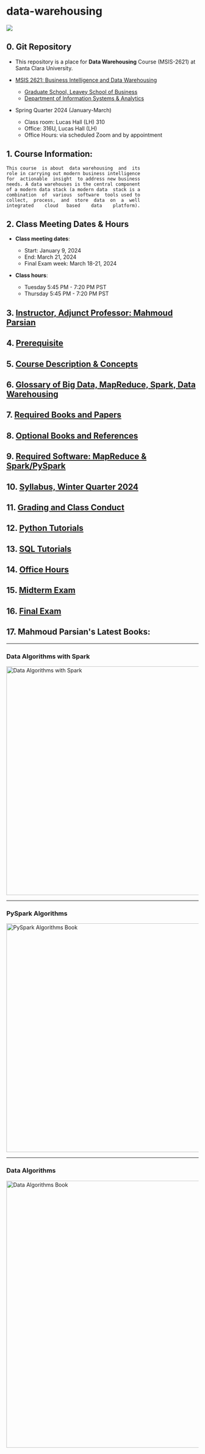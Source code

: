 # data-warehousing


![](./images/data_warehouse_image.png)


## 0. Git Repository


* This repository is a place for **Data Warehousing** 
  Course (MSIS-2621) at Santa Clara University.
  
  
* [MSIS 2621: Business Intelligence and Data Warehousing](https://www.scu.edu/business/graduate-degrees/ms-programs/ms-information-systems/curriculum/)
	* [Graduate School, Leavey School of Business](https://www.scu.edu/business/)
	* [Department of Information Systems & Analytics](https://www.scu.edu/business/isa/)


* Spring Quarter 2024 (January-March)
	* Class room: Lucas Hall (LH) 310
	* Office: 316U, Lucas Hall (LH)
	* Office Hours: via scheduled Zoom and by appointment


## 1. Course Information: 
	
	This course  is about  data warehousing  and  its 
	role in carrying out modern business intelligence 
	for  actionable  insight  to address new business 
	needs. A data warehouses is the central component 
	of a modern data stack (a modern data  stack is a 
	combination  of  various  software  tools used to 
	collect,  process,  and  store  data  on  a  well 
	integrated    cloud   based    data    platform). 

## 2. Class Meeting Dates & Hours

* **Class meeting dates**: 
	* Start: January 9, 2024
	* End: March 21, 2024
	* Final Exam week: March 18-21, 2024

* **Class hours**:  
	* Tuesday 5:45 PM - 7:20 PM PST
	* Thursday 5:45 PM - 7:20 PM PST

## 3.  [Instructor, Adjunct Professor: Mahmoud Parsian](https://www.scu.edu/business/isa/faculty/parsian/)

## 4.  [Prerequisite](./webdocs/prerequisite.md)

## 5.  [Course Description & Concepts](./webdocs/course_description.md)

## 6.  [Glossary of Big Data, MapReduce, Spark, Data Warehousing](./slides/glossary/glossary_of_big_data_and_mapreduce.md)

## 7.  [Required Books and Papers](./webdocs/required_books.md)

## 8.  [Optional Books and References](./webdocs/optional_books.md)

## 9.  [Required Software: MapReduce & Spark/PySpark](./webdocs/required_software.md)

## 10.  [Syllabus, Winter Quarter 2024](./syllabus/2024-01-Winter/README.md)

## 11. [Grading and Class Conduct](./webdocs/grading_and_class_conduct.md)

## 12. [Python Tutorials](./webdocs/python_tutorials.md)

## 13. [SQL Tutorials](./webdocs/sql_tutorials.md)

## 14. [Office Hours](./webdocs/office_hours.md)

## 15. [Midterm Exam](./webdocs/midterm_exam.md)

## 16. [Final Exam](./webdocs/final_exam.md)

## 17. Mahmoud Parsian's Latest Books: 

-------

### Data Algorithms with Spark 

<a href="https://github.com/mahmoudparsian/data-algorithms-with-spark/blob/master/README.md">
    <img 
        alt="Data Algorithms with Spark" 
        src="images/Data_Algorithms_with_Spark_COVER_9781492082385.png"
        width="550" 
        height="600"
    >
</a>

------

### PySpark Algorithms 

<a href="https://www.amazon.com/PySpark-Algorithms-Version-Mahmoud-Parsian-ebook/dp/B07X4B2218/">
    <img 
        alt="PySpark Algorithms Book" 
        src="images/pyspark_algorithms.jpg"
        width="550" 
        height="600"
    >
</a>

-------

### Data Algorithms 

<a href="http://shop.oreilly.com/product/0636920033950.do">
    <img 
        alt="Data Algorithms Book" 
        src="images/large-image.jpg"
        width="550" 
        height="700"
    >
</a>


